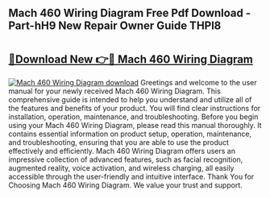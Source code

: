 ## Mach 460 Wiring Diagram Free Pdf Download - Part-hH9 New Repair Owner Guide THPl8

# <h2><a href="http://dfrbnj.blite.top/?on=Mach+460+Wiring+Diagram">🔗Download New 👉🔴 Mach 460 Wiring Diagram</a></h2>

[![Mach 460 Wiring Diagram download](https://i.imgur.com/lujVjoI.png)](http://dfrbnj.blite.top/?on=Mach+460+Wiring+Diagram)
Greetings and welcome to the user manual for your newly received Mach 460 Wiring Diagram. This comprehensive guide is intended to help you understand and utilize all of the features and benefits of your product. You will find clear instructions for installation, operation, maintenance, and troubleshooting. Before you begin using your Mach 460 Wiring Diagram, please read this manual thoroughly. It contains essential information on product setup, operation, maintenance, and troubleshooting, ensuring that you are able to use the product effectively and efficiently. Mach 460 Wiring Diagram offers users an impressive collection of advanced features, such as facial recognition, augmented reality, voice activation, and wireless charging, all easily accessible through the user-friendly and intuitive interface. Thank You for Choosing Mach 460 Wiring Diagram. We value your trust and support.

